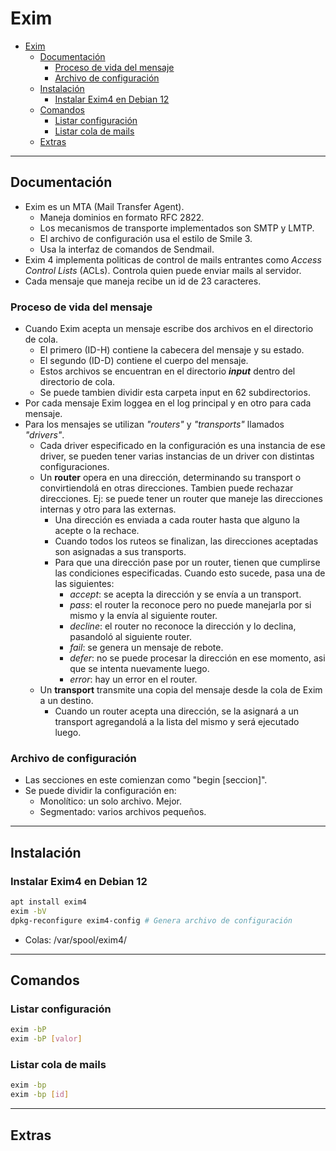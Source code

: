 # Exim

- [Exim](#exim)
  - [Documentación](#documentación)
    - [Proceso de vida del mensaje](#proceso-de-vida-del-mensaje)
    - [Archivo de configuración](#archivo-de-configuración)
  - [Instalación](#instalación)
    - [Instalar Exim4 en Debian 12](#instalar-exim4-en-debian-12)
  - [Comandos](#comandos)
    - [Listar configuración](#listar-configuración)
    - [Listar cola de mails](#listar-cola-de-mails)
  - [Extras](#extras)

---

## Documentación

- Exim es un MTA (Mail Transfer Agent).
  - Maneja dominios en formato RFC 2822.
  - Los mecanismos de transporte implementados son SMTP y LMTP.
  - El archivo de configuración usa el estilo de Smile 3.
  - Usa la interfaz de comandos de Sendmail.
- Exim 4 implementa politicas de control de mails entrantes como _Access Control Lists_ (ACLs). Controla quien puede enviar mails al servidor.
- Cada mensaje que maneja recibe un id de 23 caracteres.

### Proceso de vida del mensaje

- Cuando Exim acepta un mensaje escribe dos archivos en el directorio de cola.
  - El primero (ID-H) contiene la cabecera del mensaje y su estado.
  - El segundo (ID-D) contiene el cuerpo del mensaje.
  - Estos archivos se encuentran en el directorio **_input_** dentro del directorio de cola.
  - Se puede tambien dividir esta carpeta input en 62 subdirectorios.
- Por cada mensaje Exim loggea en el log principal y en otro para cada mensaje.
- Para los mensajes se utilizan _"routers"_ y _"transports"_ llamados _"drivers"_.
  - Cada driver especificado en la configuración es una instancia de ese driver, se pueden tener varias instancias de un driver con distintas configuraciones.
  - Un **router** opera en una dirección, determinando su transport o convirtiendolá en otras direcciones. Tambien puede rechazar direcciones. Ej: se puede tener un router que maneje las direcciones internas y otro para las externas.
    - Una dirección es enviada a cada router hasta que alguno la acepte o la rechace.
    - Cuando todos los ruteos se finalizan, las direcciones aceptadas son asignadas a sus transports.
    - Para que una dirección pase por un router, tienen que cumplirse las condiciones especificadas. Cuando esto sucede, pasa una de las siguientes:
      - _accept_: se acepta la dirección y se envía a un transport.
      - _pass_: el router la reconoce pero no puede manejarla por si mismo y la envía al siguiente router.
      - _decline_: el router no reconoce la dirección y lo declina, pasandoló al siguiente router.
      - _fail_: se genera un mensaje de rebote.
      - _defer_: no se puede procesar la dirección en ese momento, asi que se intenta nuevamente luego.
      - _error_: hay un error en el router.
  - Un **transport** transmite una copia del mensaje desde la cola de Exim a un destino.
    - Cuando un router acepta una dirección, se la asignará a un transport agregandolá a la lista del mismo y será ejecutado luego.

### Archivo de configuración

- Las secciones en este comienzan como "begin [seccion]".
- Se puede dividir la configuración en:
  - Monolítico: un solo archivo. Mejor.
  - Segmentado: varios archivos pequeños.


---

## Instalación

### Instalar Exim4 en Debian 12

```sh
apt install exim4
exim -bV
dpkg-reconfigure exim4-config # Genera archivo de configuración
```

- Colas: /var/spool/exim4/

---

## Comandos

### Listar configuración

```sh
exim -bP
exim -bP [valor]
```

### Listar cola de mails

```sh
exim -bp
exim -bp [id]
```

---

## Extras
